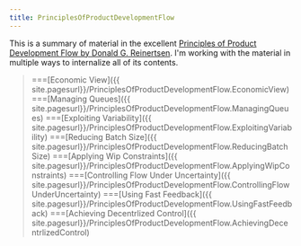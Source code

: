 ```yaml
---
title: PrinciplesOfProductDevelopmentFlow
---
```

This is a summary of material in the excellent [Principles of Product Development Flow by Donald G. Reinertsen](http://www.amazon.com/Principles-Product-Development-Flow-Generation-ebook/dp/B007TKU0O0/ref=sr_1_2?ie=UTF8&qid=1404767505&sr=8-2&keywords=principles+of+production+development+in+kindle). I'm working with the material in multiple ways to internalize all of its contents.

> ===[Economic View]({{ site.pagesurl}}/PrinciplesOfProductDevelopmentFlow.EconomicView)
> ===[Managing Queues]({{ site.pagesurl}}/PrinciplesOfProductDevelopmentFlow.ManagingQueues)
> ===[Exploiting Variability]({{ site.pagesurl}}/PrinciplesOfProductDevelopmentFlow.ExploitingVariability)
> ===[Reducing Batch Size]({{ site.pagesurl}}/PrinciplesOfProductDevelopmentFlow.ReducingBatchSize)
> ===[Applying Wip Constraints]({{ site.pagesurl}}/PrinciplesOfProductDevelopmentFlow.ApplyingWipConstraints)
> ===[Controlling Flow Under Uncertainty]({{ site.pagesurl}}/PrinciplesOfProductDevelopmentFlow.ControllingFlowUnderUncertainty)
> ===[Using Fast Feedback]({{ site.pagesurl}}/PrinciplesOfProductDevelopmentFlow.UsingFastFeedback)
> ===[Achieving Decentrlized Control]({{ site.pagesurl}}/PrinciplesOfProductDevelopmentFlow.AchievingDecentrlizedControl)
